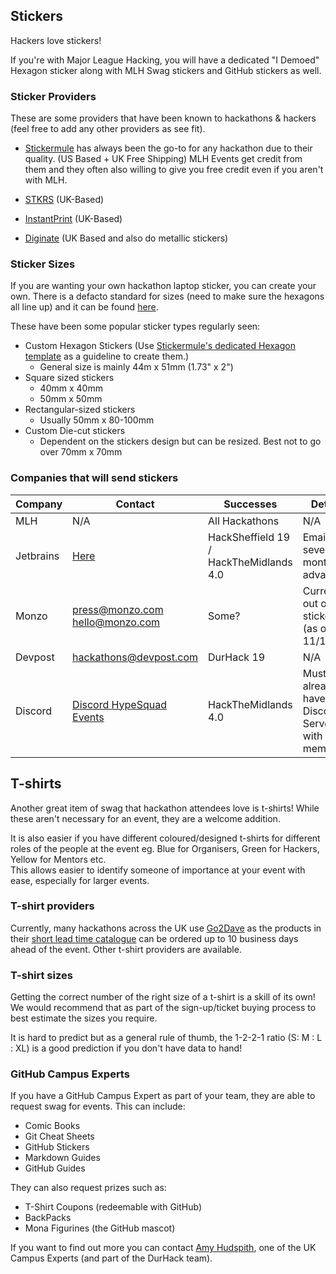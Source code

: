 ## Stickers

Hackers love stickers!

If you're with Major League Hacking, you will have a dedicated "I Demoed" Hexagon sticker along with MLH Swag stickers and GitHub stickers as well.

### Sticker Providers

These are some providers that have been known to hackathons & hackers (feel free to add any other providers as see fit).

* [Stickermule](https://stickermule.com) has always been the go-to for any hackathon due to their quality. (US Based + UK Free Shipping) MLH Events get credit from them and they often also willing to give you free credit even if you aren't with MLH.

* [STKRS](https://stkrs.co.uk/) (UK-Based)

* [InstantPrint](https://instantprint.co.uk) (UK-Based)

* [Diginate](https://diginate.com/) (UK Based and also do metallic stickers)

### Sticker Sizes

If you are wanting your own hackathon laptop sticker, you can create your own.
There is a defacto standard for sizes (need to make sure the hexagons all line up) and it can be found [here](https://sticker.how).

These have been some popular sticker types regularly seen:
* Custom Hexagon Stickers (Use [Stickermule's dedicated Hexagon template](https://downloads.ctfassets.net/rw1l6cgr235r/6s5KQ6UkfeMaKgcCW6EySu/335f6657fe821bae394afb30dad54955/hexagon-sticker-templates.zip) as a guideline to create them.)
    * General size is mainly 44m x 51mm (1.73" x 2")
* Square sized stickers
    * 40mm x 40mm
    * 50mm x 50mm
* Rectangular-sized stickers
    * Usually 50mm x 80-100mm
* Custom Die-cut stickers
    * Dependent on the stickers design but can be resized. Best not to go over 70mm x 70mm

### Companies that will send stickers
| Company        | Contact                                                      | Successes      | Details |
|----------------|--------------------------------------------------------------|----------------|---------|
| MLH            | N/A                                                          |All Hackathons  |N/A      |
| Jetbrains      |[Here](https://www.jetbrains.com/community/support)           |HackSheffield 19 / HackTheMidlands 4.0|Email several months in advance!|
| Monzo          |press@monzo.com<br>hello@monzo.com                            |Some?           |Currently out of stickers (as of 11/11/19) |
| Devpost        |hackathons@devpost.com                                        |DurHack 19      |N/A|
| Discord        | [Discord HypeSquad Events](https://discordapp.com/hypesquad) |HackTheMidlands 4.0|Must already have a Discord Server with 100+ members| 

## T-shirts 

Another great item of swag that hackathon attendees love is t-shirts! While these aren't necessary for an event, they are a welcome addition.    

It is also easier if you have different coloured/designed t-shirts for different roles of the people at the event eg. Blue for Organisers, Green for Hackers, Yellow for Mentors etc.   
This allows easier to identify someone of importance at your event with ease, especially for larger events.  

### T-shirt providers

Currently, many hackathons across the UK use [Go2Dave](https://www.go2dave.co.uk/) as the products in their [short lead time catalogue](http://www.pp.prod-cat.com/index.php) can be ordered up to 10 business days ahead of the event. Other t-shirt providers are available.

### T-shirt sizes

Getting the correct number of the right size of a t-shirt is a skill of its own! We would recommend that as part of the sign-up/ticket buying process to best estimate the sizes you require.    

It is hard to predict but as a general rule of thumb, the 1-2-2-1 ratio (S: M : L : XL) is a good prediction if you don't have data to hand!

### GitHub Campus Experts

If you have a GitHub Campus Expert as part of your team, they are able to request swag for events. This can include:

-   Comic Books
-   Git Cheat Sheets
-   GitHub Stickers
-   Markdown Guides
-   GitHub Guides

They can also request prizes such as:

-   T-Shirt Coupons (redeemable with GitHub)
-   BackPacks
-   Mona Figurines (the GitHub mascot)

If you want to find out more you can contact [Amy Hudspith](https://www.linkedin.com/in/amyhudspith/), one of the UK Campus Experts (and part of the DurHack team).

